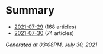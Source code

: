 # Summary
* [2021-07-29](https://github.com/nuuuwan/news_lk/blob/data/news_lk.2021-07-29.json) (168 articles)
* [2021-07-30](https://github.com/nuuuwan/news_lk/blob/data/news_lk.2021-07-30.json) (74 articles)

*Generated at 03:08PM, July 30, 2021*